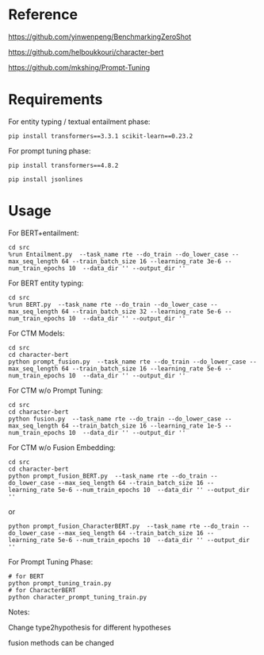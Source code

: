 # Reference
https://github.com/yinwenpeng/BenchmarkingZeroShot

https://github.com/helboukkouri/character-bert

https://github.com/mkshing/Prompt-Tuning

# Requirements

For entity typing / textual entailment phase:

```
pip install transformers==3.3.1 scikit-learn==0.23.2
```

For prompt tuning phase:

```
pip install transformers==4.8.2

pip install jsonlines
```



# Usage

For BERT+entailment:

```
cd src
%run Entailment.py  --task_name rte --do_train --do_lower_case --max_seq_length 64 --train_batch_size 16 --learning_rate 3e-6 --num_train_epochs 10  --data_dir '' --output_dir ''
```

For BERT entity typing:

```
cd src
%run BERT.py  --task_name rte --do_train --do_lower_case --max_seq_length 64 --train_batch_size 32 --learning_rate 5e-6 --num_train_epochs 10  --data_dir '' --output_dir ''
```

For CTM Models:

```
cd src
cd character-bert
python prompt_fusion.py  --task_name rte --do_train --do_lower_case --max_seq_length 64 --train_batch_size 16 --learning_rate 5e-6 --num_train_epochs 10  --data_dir '' --output_dir ''
```

For CTM w/o Prompt Tuning:

```
cd src
cd character-bert
python fusion.py  --task_name rte --do_train --do_lower_case --max_seq_length 64 --train_batch_size 16 --learning_rate 1e-5 --num_train_epochs 10  --data_dir '' --output_dir ''
```

For CTM w/o Fusion Embedding:

```
cd src
cd character-bert
python prompt_fusion_BERT.py  --task_name rte --do_train --do_lower_case --max_seq_length 64 --train_batch_size 16 --learning_rate 5e-6 --num_train_epochs 10  --data_dir '' --output_dir ''
```

or

```
python prompt_fusion_CharacterBERT.py  --task_name rte --do_train --do_lower_case --max_seq_length 64 --train_batch_size 16 --learning_rate 5e-6 --num_train_epochs 10  --data_dir '' --output_dir ''
```

For Prompt Tuning Phase:

```
# for BERT
python prompt_tuning_train.py
# for CharacterBERT
python character_prompt_tuning_train.py
```



Notes: 

Change type2hypothesis for different hypotheses

fusion methods can be changed